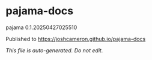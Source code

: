 # pajama-docs
pajama 0.1.20250427025510

Published to https://joshcameron.github.io/pajama-docs

*This file is auto-generated. Do not edit.*
